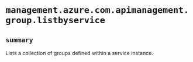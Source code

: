 # `management.azure.com.apimanagement.group.listbyservice`

## `summary`
Lists a collection of groups defined within a service instance.


